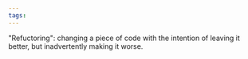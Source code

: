 ```yaml
---
tags: 
---
```


"Refuctoring": changing a piece of code with the intention of leaving it better, but inadvertently making it worse.
